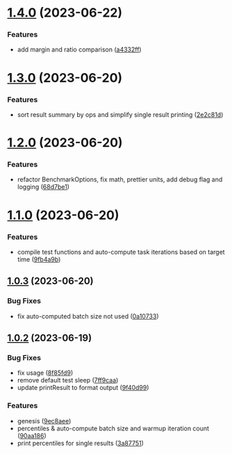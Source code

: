 # [1.4.0](https://github.com/3rd/benchmate/compare/v1.3.0...v1.4.0) (2023-06-22)

### Features

- add margin and ratio comparison ([a4332ff](https://github.com/3rd/benchmate/commit/a4332ff3466caf5693200dc2a4ab3e0542b0d56f))

# [1.3.0](https://github.com/3rd/benchmate/compare/v1.2.0...v1.3.0) (2023-06-20)

### Features

- sort result summary by ops and simplify single result printing ([2e2c81d](https://github.com/3rd/benchmate/commit/2e2c81d965cd053f8e706971fdfa5e3cc11595c9))

# [1.2.0](https://github.com/3rd/benchmate/compare/v1.1.0...v1.2.0) (2023-06-20)

### Features

- refactor BenchmarkOptions, fix math, prettier units, add debug flag and logging ([68d7be1](https://github.com/3rd/benchmate/commit/68d7be1db15ee7510769aa2562ac7b713e43ddcf))

# [1.1.0](https://github.com/3rd/benchmate/compare/v1.0.3...v1.1.0) (2023-06-20)

### Features

- compile test functions and auto-compute task iterations based on target time ([9fb4a9b](https://github.com/3rd/benchmate/commit/9fb4a9b4b603a7d4bcee77995232c69120ec98b5))

## [1.0.3](https://github.com/3rd/benchmate/compare/v1.0.2...v1.0.3) (2023-06-20)

### Bug Fixes

- fix auto-computed batch size not used ([0a10733](https://github.com/3rd/benchmate/commit/0a1073387d23c62a598280dac88415a3cf8560ff))

## [1.0.2](https://github.com/3rd/benchmate/compare/v1.0.1...v1.0.2) (2023-06-19)

### Bug Fixes

- fix usage ([8f85fd9](https://github.com/3rd/benchmate/commit/8f85fd9d626210f6ad13225c7331c8eb77928b28))
- remove default test sleep ([7ff9caa](https://github.com/3rd/benchmate/commit/7ff9caafbd265db7e4766797331b9dfdb32f1dca))
- update printResult to format output ([9f40d99](https://github.com/3rd/benchmate/commit/9f40d990f908fa6ad1185afa5c95488288150244))

### Features

- genesis ([9ec8aee](https://github.com/3rd/benchmate/commit/9ec8aee1e607c6ece8e6808fc74caba594a2443d))
- percentiles & auto-compute batch size and warmup iteration count ([90aa186](https://github.com/3rd/benchmate/commit/90aa18656506097f65cf5a85cb2c336f58b2bebd))
- print percentiles for single results ([3a87751](https://github.com/3rd/benchmate/commit/3a87751f93adb0ff42aac9ae5513e8584c5c7ee2))
